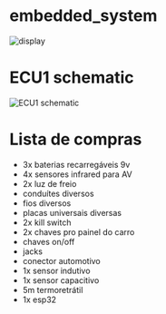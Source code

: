 # embedded_system

![display](https://user-images.githubusercontent.com/77392769/150213288-1d468784-25bb-448d-8827-183f61399e22.png)

# ECU1 schematic

![ECU1 schematic](https://github.com/Parahybaja/embedded_system/blob/main/hardware/ECU1/schematic.jpg)

# Lista de compras

* 3x baterias recarregáveis 9v
* 4x sensores infrared para AV
* 2x luz de freio
* conduítes diversos
* fios diversos
* placas universais diversas
* 2x kill switch
* 2x chaves pro painel do carro
* chaves on/off
* jacks
* conector automotivo
* 1x sensor indutivo
* 1x sensor capacitivo
* 5m termoretrátil
* 1x esp32